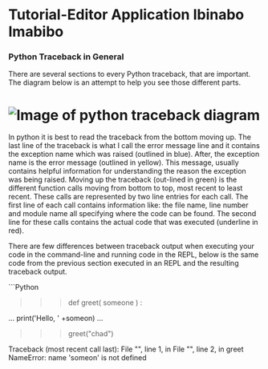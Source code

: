 # Tutorial-Editor Application Ibinabo Imabibo
### Python Traceback in General
There are several sections to every Python traceback, that are important.
The diagram below is an attempt to help you see those different parts.

![Image of python traceback diagram](https://files.realpython.com/media/python_traceback_2.b27a4eb060a8.png)
 =

In python it is best to read the traceback from the bottom moving up. The last line of the traceback is what I call the error message line and it contains the exception name which was raised (outlined in blue). After, the exception name is the error message (outlined in yellow). 
This message, usually contains helpful information for understanding the reason the exception was being raised. Moving up the traceback (out-lined in green) is the different function calls moving from bottom to top, most recent to least recent. These calls are represented by two line entries for each call. 
The first line of each call contains information like: the file name, line number and module name all specifying where the code can be found. The second line for these calls contains the actual code that was executed (underline in red).

There are few differences between traceback output when executing your code in the command-line and running code in the REPL, below is the same code from the previous section executed in an REPL and the resulting traceback output.


\```Python
>>> def greet( someone ) :
>>>
...    print('Hello,  ' +someon)
...
>>> greet("chad")

Traceback (most recent call last):
File "", line 1, in
File "", line 2, in greet
NameError: name 'someon' is not defined
```
